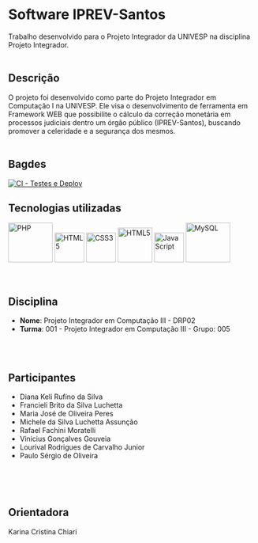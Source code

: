 # Software IPREV-Santos

Trabalho desenvolvido para o Projeto Integrador da UNIVESP na disciplina Projeto Integrador.
<br><br>

## Descrição

O projeto foi desenvolvido como parte do Projeto Integrador em Computação I na UNIVESP. Ele visa o desenvolvimento de ferramenta em Framework WEB que possibilite o cálculo da correção monetária em processos judiciais dentro um órgão público (IPREV-Santos), buscando promover a celeridade e a segurança dos mesmos.
<br><br>

## Bagdes
[![CI - Testes e Deploy](https://github.com/gonzae82/iPrevSantos-P3/actions/workflows/ci.yml/badge.svg)](https://github.com/gonzae82/iPrevSantos-P3/actions/workflows/ci.yml)

## Tecnologias utilizadas
<div>
  <img src="https://cdn.jsdelivr.net/gh/devicons/devicon@latest/icons/php/php-original.svg" alt="PHP" width="90" height="80"/>    
  <img src="https://cdn.jsdelivr.net/gh/devicons/devicon/icons/html5/html5-plain-wordmark.svg" alt="HTML5" width="60" height="60"/>
  <img src="https://cdn.jsdelivr.net/gh/devicons/devicon/icons/css3/css3-plain-wordmark.svg" alt="CSS3" width="60" height="60"/>
  <img src="https://cdn.jsdelivr.net/gh/devicons/devicon@latest/icons/bootstrap/bootstrap-original-wordmark.svg" alt="HTML5" width="70" height="70"/> 
  <img src="https://cdn.jsdelivr.net/gh/devicons/devicon/icons/javascript/javascript-original.svg" alt="JavaScript" width="60" height="60"/>     
  <img src="https://cdn.jsdelivr.net/gh/devicons/devicon@latest/icons/mysql/mysql-original-wordmark.svg" alt="MySQL" width="90" height="80"/>  
</div>
<br><br>

## Disciplina

- **Nome**: Projeto Integrador em Computação III - DRP02 
- **Turma**: 001 - Projeto Integrador em Computação III - Grupo: 005

<br><br>

## Participantes

- Diana Keli Rufino da Silva
- Francieli Brito da Silva Luchetta
- Maria José de Oliveira Peres
- Michele da Silva Luchetta Assunção
- Rafael Fachini Moratelli
- Vinicius Gonçalves Gouveia
- Lourival Rodrigues de Carvalho Junior 
- Paulo Sérgio de Oliveira

<br><br><br>

## Orientadora

Karina Cristina Chiari
<br><br>
